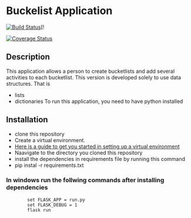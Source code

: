 # Buckelist Application
[![Build Status](https://travis-ci.org/Thuku/bucketlist-app.svg?branch=develop)](https://travis-ci.org/Thuku/bucketlist-app)[!

[![Coverage Status](https://coveralls.io/repos/github/Thuku/bucketlist-app/badge.svg?branch=develop)](https://coveralls.io/github/Thuku/bucketlist-app?branch=develop)
## Description
     
This application allows a person to create bucketlists and add
several activities to each bucketlist. This version is developed solely to use data structures. That is
- lists
- dictionaries
To run this application, you need to have python installed
## Installation
- clone this repository
- Create a virtual environment.
- [ Here is a guide to get you started in setting up a virtual environment](http://python-guide-pt-br.readthedocs.io/en/latest/dev/virtualenvs/)
- Naavigate to the directory you cloned this repository
- install the dependencies in requirements file by running this command
- pip instal -r requirements.txt
### In windows run the follwing commands after installing dependencies
            set FLASK_APP = run.py
            set FLASK_DEBUG = 1
            flask run
